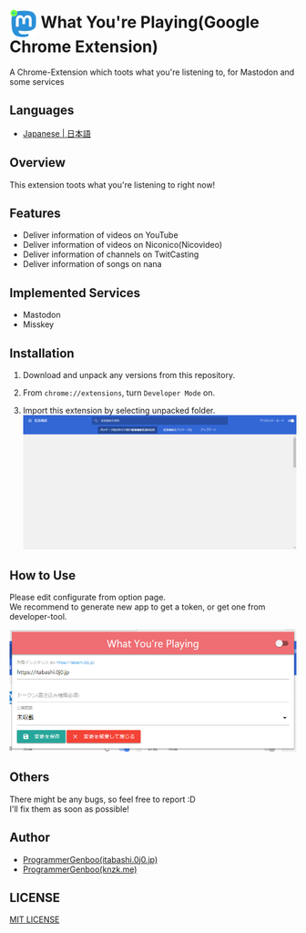 # <Img Alt="" Src="/icons/icon128.png" Height="48" Align="Center"/> What You're Playing(Google Chrome Extension)

A Chrome-Extension which toots what you're listening to, for Mastodon and some services



## Languages
* [Japanese | 日本語](/README[Japanese].md)


## Overview
This extension toots what you're listening to right now!


## Features
* Deliver information of videos on YouTube
* Deliver information of videos on Niconico(Nicovideo)
* Deliver information of channels on TwitCasting
* Deliver information of songs on nana


## Implemented Services
* Mastodon
* Misskey


## Installation
1.	Download and unpack any versions from this repository.

2.	From `chrome://extensions`, turn `Developer Mode` on.

3.	Import this extension by selecting unpacked folder.<Br />
	![chrome://extensions](images/001.png)


## How to Use
Please edit configurate from option page.<Br />
We recommend to generate new app to get a token, or get one from developer-tool.

![Option Page](images/002.png)


## Others
There might be any bugs, so feel free to report :D<Br />
I'll fix them as soon as possible!


## Author
* [ProgrammerGenboo(itabashi.0j0.jp)](https://itabashi.0j0.jp/@ProgrammerGenboo)
* [ProgrammerGenboo(knzk.me)](https://knzk.me/@ProgrammerGenboo)


## LICENSE
[MIT LICENSE](/LICENSE)